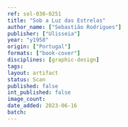 ```yaml
---
ref: sol-030-0251
title: "Sob a Luz das Estrelas"
author_name: ["Sebastião Rodrigues"]
publisher: ["Ulisseia"]
year: "y1958"
origin: ["Portugal"]
formats: ["book-cover"]
disciplines: [graphic-design]
tags:
layout: artifact
status: Scan
published: false
int_published: false
image_count:
date_added: 2023-06-16
batch:
---
```

